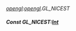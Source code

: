 _[opengl](../../modules/opengl/opengl-module.md):[opengl](../../modules/opengl/opengl-module.md).GL\_NICEST_
##### Const GL\_NICEST:[Int](../../modules/wonkey/wonkey-types-int.md)
